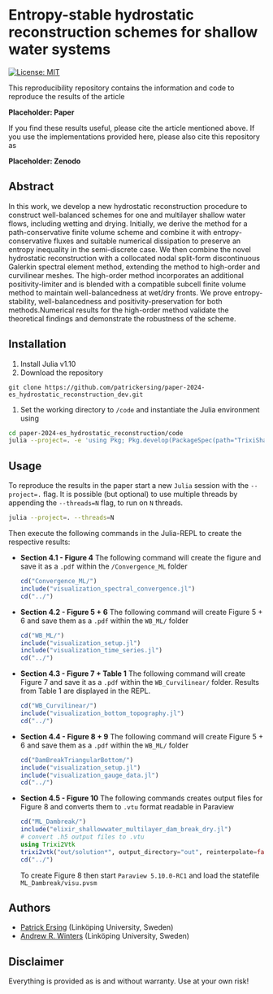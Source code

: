 # Entropy-stable hydrostatic reconstruction schemes for shallow water systems

[![License: MIT](https://img.shields.io/badge/License-MIT-success.svg)](https://opensource.org/licenses/MIT)

This reproducibility repository contains the information and code to reproduce the results of the article 

**Placeholder: Paper**

If you find these results useful, please cite the article mentioned above. If you use the implementations provided here, please also cite this repository as

**Placeholder: Zenodo**

## Abstract
In this work, we develop a new hydrostatic reconstruction procedure  to construct well-balanced schemes for one and multilayer shallow water flows, including wetting and drying. Initially, we derive the method for a path-conservative finite volume scheme and combine it with entropy-conservative fluxes and suitable numerical dissipation to preserve an entropy inequality in the semi-discrete case. We then combine the novel hydrostatic reconstruction with a collocated nodal split-form discontinuous Galerkin spectral element method, extending the method to high-order and curvilinear meshes. The high-order method incorporates an additional positivity-limiter and is blended with a compatible subcell finite volume method to maintain well-balancedness at wet/dry fronts. We prove entropy-stability, well-balancedness and positivity-preservation for both methods.Numerical results for the high-order method validate the theoretical findings and demonstrate the robustness of the scheme.

## Installation
1. Install Julia v1.10
2. Download the repository
```
git clone https://github.com/patrickersing/paper-2024-es_hydrostatic_reconstruction_dev.git
```
1. Set the working directory to `/code` and instantiate the Julia environment using
```bash
cd paper-2024-es_hydrostatic_reconstruction/code
julia --project=. -e 'using Pkg; Pkg.develop(PackageSpec(path="TrixiShallowWater.jl")); Pkg.instantiate()'
```

## Usage
To reproduce the results in the paper start a new `Julia` session with the `--project=.` flag. It is possible (but optional) to use multiple threads by appending the `--threads=N` flag, to run on `N` threads. 
```bash
julia --project=. --threads=N
```

Then execute the following commands in the Julia-REPL to create the respective results:
- **Section 4.1 - Figure 4**
    The following command will create the figure and save it as a `.pdf` within the `/Convergence_ML` folder 
    ```julia
    cd("Convergence_ML/")
    include("visualization_spectral_convergence.jl")
    cd("../")
    ```

- **Section 4.2 - Figure 5 + 6**
    The following command will create Figure 5 + 6 and save them as a `.pdf` within the `WB_ML/` folder
    ```julia
    cd("WB_ML/")
    include("visualization_setup.jl")
    include("visualization_time_series.jl")
    cd("../")
    ```

- **Section 4.3 - Figure 7 + Table 1**
    The following command will create Figure 7 and save it as a `.pdf` within the `WB_Curvilinear/` folder. Results from Table 1 are displayed in the REPL. 
    ```julia
    cd("WB_Curvilinear/")
    include("visualization_bottom_topography.jl")
    cd("../")
    ```

- **Section 4.4 - Figure 8 + 9**
    The following command will create Figure 5 + 6 and save them as a `.pdf` within the `WB_ML/` folder
    ```julia
    cd("DamBreakTriangularBottom/")
    include("visualization_setup.jl")
    include("visualization_gauge_data.jl")
    cd("../")
    ```
  
- **Section 4.5 - Figure 10**
    The following commands creates output files for Figure 8 and converts them to `.vtu` format readable in Paraview
    ```julia
    cd("ML_Dambreak/")
    include("elixir_shallowwater_multilayer_dam_break_dry.jl")
    # convert .h5 output files to .vtu
    using Trixi2Vtk
    trixi2vtk("out/solution*", output_directory="out", reinterpolate=false)
    cd("../")
    ```
    To create Figure 8 then start `Paraview 5.10.0-RC1` and load the statefile `ML_Dambreak/visu.pvsm`

## Authors

- [Patrick Ersing](https://liu.se/en/employee/pater53) (Linköping University, Sweden)
- [Andrew R. Winters](https://liu.se/en/employee/andwi94) (Linköping University, Sweden)

## Disclaimer

Everything is provided as is and without warranty. Use at your own risk!
